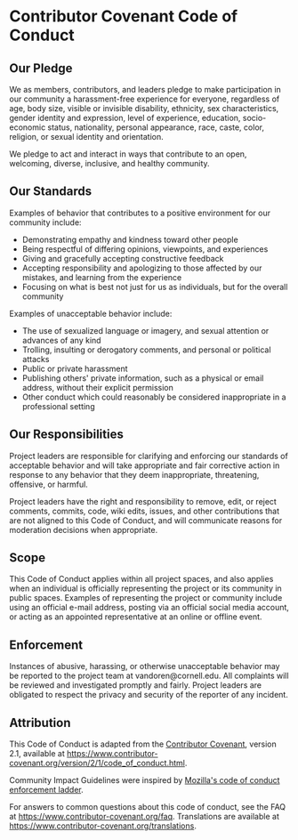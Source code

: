 
# Contributor Covenant Code of Conduct

## Our Pledge

We as members, contributors, and leaders pledge to make participation in
our community a harassment-free experience for everyone, regardless of
age, body size, visible or invisible disability, ethnicity, sex
characteristics, gender identity and expression, level of experience,
education, socio-economic status, nationality, personal appearance,
race, caste, color, religion, or sexual identity and orientation.

We pledge to act and interact in ways that contribute to an open,
welcoming, diverse, inclusive, and healthy community.

## Our Standards

Examples of behavior that contributes to a positive environment for our
community include:

-   Demonstrating empathy and kindness toward other people
-   Being respectful of differing opinions, viewpoints, and experiences
-   Giving and gracefully accepting constructive feedback
-   Accepting responsibility and apologizing to those affected by our
    mistakes, and learning from the experience
-   Focusing on what is best not just for us as individuals, but for the
    overall community

Examples of unacceptable behavior include:

-   The use of sexualized language or imagery, and sexual attention or
    advances of any kind
-   Trolling, insulting or derogatory comments, and personal or
    political attacks
-   Public or private harassment
-   Publishing others' private information, such as a physical or email
    address, without their explicit permission
-   Other conduct which could reasonably be considered inappropriate in
    a professional setting

## Our Responsibilities

Project leaders are responsible for clarifying and enforcing our
standards of acceptable behavior and will take appropriate and fair
corrective action in response to any behavior that they deem
inappropriate, threatening, offensive, or harmful.

Project leaders have the right and responsibility to remove, edit, or
reject comments, commits, code, wiki edits, issues, and other
contributions that are not aligned to this Code of Conduct, and will
communicate reasons for moderation decisions when appropriate.

## Scope

This Code of Conduct applies within all project spaces, and also applies
when an individual is officially representing the project or its
community in public spaces. Examples of representing the project or
community include using an official e-mail address, posting via an
official social media account, or acting as an appointed representative
at an online or offline event.

## Enforcement

Instances of abusive, harassing, or otherwise unacceptable behavior may
be reported to the project team at vandoren\@cornell.edu. All complaints
will be reviewed and investigated promptly and fairly. Project leaders
are obligated to respect the privacy and security of the reporter of any
incident.

## Attribution

This Code of Conduct is adapted from the [Contributor
Covenant](https://www.contributor-covenant.org), version 2.1, available
at
<https://www.contributor-covenant.org/version/2/1/code_of_conduct.html>.

Community Impact Guidelines were inspired by [Mozilla's code of conduct
enforcement ladder](https://github.com/mozilla/diversity).

For answers to common questions about this code of conduct, see the FAQ
at <https://www.contributor-covenant.org/faq>. Translations are
available at <https://www.contributor-covenant.org/translations>.
